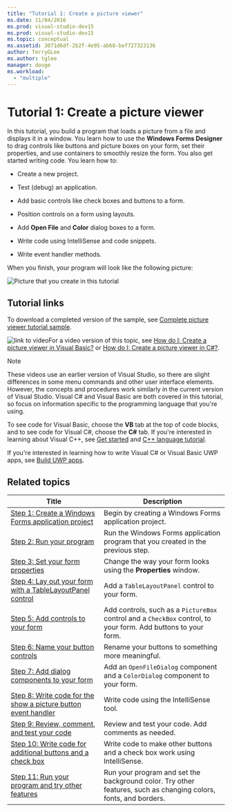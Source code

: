 ```yaml
---
title: "Tutorial 1: Create a picture viewer"
ms.date: 11/04/2016
ms.prod: visual-studio-dev15
ms.prod: visual-studio-dev15
ms.topic: conceptual
ms.assetid: 3071d6df-2b2f-4e95-ab68-bef727323136
author: TerryGLee
ms.author: tglee
manager: douge
ms.workload:
  - "multiple"
---
```

# Tutorial 1: Create a picture viewer

In this tutorial, you build a program that loads a picture from a file and displays it in a window. You learn how to use the **Windows Forms Designer** to drag controls like buttons and picture boxes on your form, set their properties, and use containers to smoothly resize the form. You also get started writing code. You learn how to:

-   Create a new project.

-   Test (debug) an application.

-   Add basic controls like check boxes and buttons to a form.

-   Position controls on a form using layouts.

-   Add **Open File** and **Color** dialog boxes to a form.

-   Write code using IntelliSense and code snippets.

-   Write event handler methods.

When you finish, your program will look like the following picture:

![Picture that you create in this tutorial](../ide/media/express_pictureviewerdone.png)

## Tutorial links

To download a completed version of the sample, see [Complete picture viewer tutorial sample](https://code.msdn.microsoft.com/Complete-Picture-Viewer-7d91d3a8).

![link to video](../data-tools/media/playvideo.gif)For a video version of this topic, see [How do I: Create a picture viewer in Visual Basic?](http://go.microsoft.com/fwlink/?LinkId=205207) or [How do I: Create a picture viewer in C#?](http://go.microsoft.com/fwlink/?LinkId=205198).

> [!NOTE]
> These videos use an earlier version of Visual Studio, so there are slight differences in some menu commands and other user interface elements. However, the concepts and procedures work similarly in the current version of Visual Studio. Visual C# and Visual Basic are both covered in this tutorial, so focus on information specific to the programming language that you're using.
>
> To see code for Visual Basic, choose the **VB** tab at the top of code blocks, and to see code for Visual C#, choose the **C#** tab. If you're interested in learning about Visual C++, see [Get started](../ide/getting-started-with-cpp-in-visual-studio.md) and [C++ language tutorial](http://www.cplusplus.com/doc/tutorial/).
>
> If you're interested in learning how to write Visual C# or Visual Basic UWP apps, see [Build UWP apps](https://developer.microsoft.com/windows/apps).

## Related topics

|Title|Description|
|-----------|-----------------|
|[Step 1: Create a Windows Forms application project](../ide/step-1-create-a-windows-forms-application-project.md)|Begin by creating a Windows Forms application project.|
|[Step 2: Run your program](../ide/step-2-run-your-program.md)|Run the Windows Forms application program that you created in the previous step.|
|[Step 3: Set your form properties](../ide/step-3-set-your-form-properties.md)|Change the way your form looks using the **Properties** window.|
|[Step 4: Lay out your form with a TableLayoutPanel control](../ide/step-4-lay-out-your-form-with-a-tablelayoutpanel-control.md)|Add a `TableLayoutPanel` control to your form.|
|[Step 5: Add controls to your form](../ide/step-5-add-controls-to-your-form.md)|Add controls, such as a `PictureBox` control and a `CheckBox` control, to your form. Add buttons to your form.|
|[Step 6: Name your button controls](../ide/step-6-name-your-button-controls.md)|Rename your buttons to something more meaningful.|
|[Step 7: Add dialog components to your form](../ide/step-7-add-dialog-components-to-your-form.md)|Add an `OpenFileDialog` component and a `ColorDialog` component to your form.|
|[Step 8: Write code for the show a picture button event handler](../ide/step-8-write-code-for-the-show-a-picture-button-event-handler.md)|Write code using the IntelliSense tool.|
|[Step 9: Review, comment, and test your code](../ide/step-9-review-comment-and-test-your-code.md)|Review and test your code. Add comments as needed.|
|[Step 10: Write code for additional buttons and a check box](../ide/step-10-write-code-for-additional-buttons-and-a-check-box.md)|Write code to make other buttons and a check box work using IntelliSense.|
|[Step 11: Run your program and try other features](../ide/step-11-run-your-program-and-try-other-features.md)|Run your program and set the background color. Try other features, such as changing colors, fonts, and borders.|
